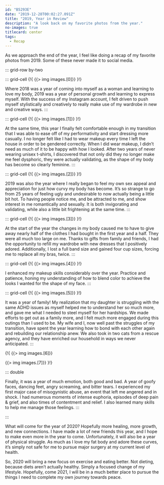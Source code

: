 ```yaml
---
id: "B5293E"
date: "2019-12-28T00:02:27.091Z"
title: "2019, Year in Review"
description: "A look back on my favorite photos from the year."
no-images: true
titlecard: center
tags:
  - Recap
---
```

As we approach the end of the year, I feel like doing a recap of my favorite photos from 2019. Some of these never made it to social media.

::: grid-row by-two

::: grid-cell
{!{ {{> img images.[0]}} }!}

Where 2018 was a year of coming into myself as a woman and learning to love my body, 2019 was a year of personal growth and learning to express myself. With the success of my Instagram account, I felt driven to push myself stylistically and creatively to really make use of my wardrobe in new and creative ways.
:::


::: grid-cell
{!{ {{> img images.[1]}} }!}

At the same time, this year I finally felt comfortable enough in my transition that I was able to ease off of my performativity and start dressing more casually. I no longer felt like I had to wear makeup every time I left the house in order to be gendered correctly. When I did wear makeup, I didn’t need as much of it to be happy with how I looked. After two years of never wearing unisex t-shirts, I discovered that not only did they no longer make me feel dysphoric, they were actually validating, as the shape of my body has become so clearly feminine.
:::


::: grid-cell
{!{ {{> img images.[2]}} }!}

2019 was also the year where I really began to feel my own sex appeal and appreciation for just how curvy my body has become. It’s so strange to go from 25 years of feeling ugly and undesirable to now actually being a little bit hot. To having people notice me, and be attracted to me, and show interest in me romantically and sexually. It is both invigorating and validating, while also a little bit frightening at the same time.
:::

::: grid-cell
{!{ {{> img images.[3]}} }!}

At the start of the year the changes in my body caused me to have to give away nearly half of the clothes I had bought in the first year and a half.  They were all much too large on me. Thanks to gifts from family and friends, I had the opportunity to refill my wardrobe with new dresses that I positively adored. Additionally, I lost a full band size and gained four cup sizes, forcing me to replace all my bras, twice.
:::


::: grid-cell
{!{ {{> img images.[4]}} }!}

I enhanced my makeup skills considerably over the year. Practice and patience, honing my understanding of how to blend color to achieve the looks I wanted for the shape of my face.
:::

::: grid-cell
{!{ {{> img images.[5]}} }!}

It was a year of family! My realization that my daughter is struggling with the same ADHD issues as myself helped me to understand her so much more, and gave me what I needed to steel myself for her hardships. We made efforts to get out as a family more, and I felt much more engaged during this outings than I used to be. My wife and I, now well past the struggles of my transition, have spent the year learning how to bond with each other again and rebuilding our relationship anew. We also took in two cats from a rescue agency, and they have enriched our household in ways we never anticipated.
:::

{!{
{{> img images.[6]}}

{{> img images.[7]}}
}!}

::: double

Finally, it was a year of much emotion, both good and bad. A year of goofy faces, dancing feet, angry screaming, and bitter tears. I experienced my first major case of misogynistic abuse, an event that left me angered and in shock. I had numerous moments of intense euphoria, episodes of deep pain & grief, and also times of contentment and relief. I also learned many skills to help me manage those feelings.
:::

:::

What will come for the year of 2020? Hopefully more healing, more growth, and new connections. I have made a lot of new friends this year, and I hope to make even more in the year to come. Unfortunately, it will also be a year of physical struggle. As much as I love my fat body and adore these curves, it’s simply not safe for me to pursue major surgery at my current level of health.

So, 2020 will bring a new focus on exercise and eating better. Not dieting, because diets aren’t actually healthy. Simply a focused change of my lifestyle. Hopefully, come 2021, I will be in a much better place to pursue the things I need to complete my own journey towards peace.
